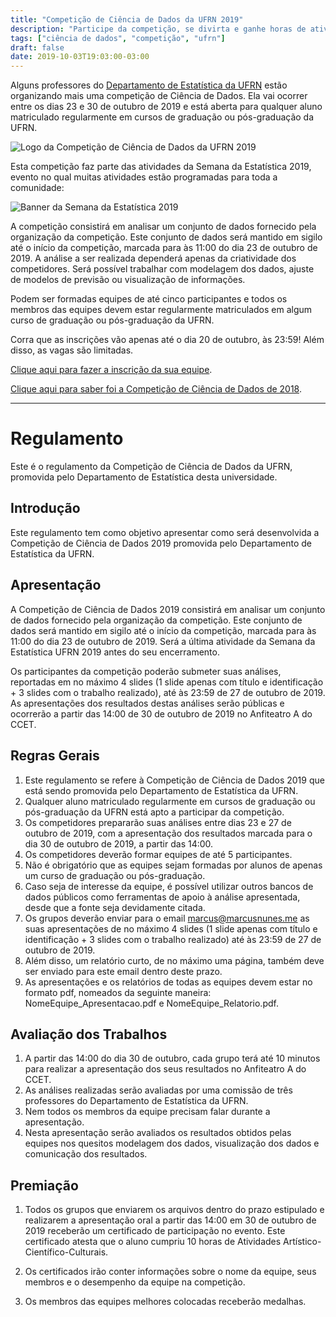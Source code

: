 ```yaml
---
title: "Competição de Ciência de Dados da UFRN 2019"
description: "Participe da competição, se divirta e ganhe horas de atividades acadêmico-científico-culturais"
tags: ["ciência de dados", "competição", "ufrn"]
draft: false
date: 2019-10-03T19:03:00-03:00
---
```


Alguns professores do [Departamento de Estatística da UFRN](http://www.departamento.ufrn.br/estatistica) estão organizando mais uma competição de Ciência de Dados. Ela vai ocorrer entre os dias 23 e 30 de outubro de 2019 e está aberta para qualquer aluno matriculado regularmente em cursos de graduação ou pós-graduação da UFRN.

![Logo da Competição de Ciência de Dados da UFRN 2019](/images/ccd_2019.png)

Esta competição faz parte das atividades da Semana da Estatística 2019, evento no qual muitas atividades estão programadas para toda a comunidade:

![Banner da Semana da Estatística 2019](/images/Banner_SE2019.jpg)

A competição consistirá em analisar um conjunto de dados fornecido pela organização da competição. Este conjunto de dados será mantido em sigilo até o início da competição, marcada para às 11:00 do dia 23 de outubro de 2019. A análise a ser realizada dependerá apenas da criatividade dos competidores. Será possível trabalhar com modelagem dos dados, ajuste de modelos de previsão ou visualização de informações. 

Podem ser formadas equipes de até cinco participantes e todos os membros das equipes devem estar regularmente matriculados em algum curso de graduação ou pós-graduação da UFRN.

Corra que as inscrições vão apenas até o dia 20 de outubro, às 23:59! Além disso, as vagas são limitadas.

[Clique aqui para fazer a inscrição da sua equipe](https://docs.google.com/forms/d/1nvwvHN74yUMDe40vMEj0-ogfegKdikIzIoufo3DL8vE/viewform?edit_requested=true).

[Clique aqui para saber foi a Competição de Ciência de Dados de 2018](https://marcusnunes.me/posts/como-foi-a-competicao-de-ciencia-de-dados/).


<hr />

# Regulamento

Este é o regulamento da Competição de Ciência de Dados da UFRN, promovida pelo Departamento de Estatística desta universidade.

## Introdução

Este regulamento tem como objetivo apresentar como será desenvolvida a Competição de Ciência de Dados 2019 promovida pelo Departamento de Estatística da UFRN.

## Apresentação

A Competição de Ciência de Dados 2019 consistirá em analisar um conjunto de dados fornecido pela organização da competição. Este conjunto de dados será mantido em sigilo até o início da competição, marcada para às 11:00 do dia 23 de outubro de 2019. Será a última atividade da Semana da Estatística UFRN 2019 antes do seu encerramento.

Os participantes da competição poderão submeter suas análises, reportadas em no máximo 4 slides (1 slide apenas com título e identificação + 3 slides com o trabalho realizado), até às 23:59 de 27 de outubro de 2019. As apresentações dos resultados destas análises serão públicas e ocorrerão a partir das 14:00 de 30 de outubro de 2019 no Anfiteatro A do CCET.

## Regras Gerais

1. Este regulamento se refere à Competição de Ciência de Dados 2019 que está sendo promovida pelo Departamento de Estatística da UFRN.
2. Qualquer aluno matriculado regularmente em cursos de graduação ou pós-graduação da UFRN está apto a participar da competição.
3. Os competidores prepararão suas análises entre dias 23 e 27 de outubro de 2019, com a apresentação dos resultados marcada para o dia 30 de outubro de 2019, a partir das 14:00.
4. Os competidores deverão formar equipes de até 5 participantes.
5. Não é obrigatório que as equipes sejam formadas por alunos de apenas um curso de graduação ou pós-graduação.
6. Caso seja de interesse da equipe, é possível utilizar outros bancos de dados públicos como ferramentas de apoio à análise apresentada, desde que a fonte seja devidamente citada.
7. Os grupos deverão enviar para o email marcus@marcusnunes.me as suas apresentações de no máximo 4 slides (1 slide apenas com título e identificação + 3 slides com o trabalho realizado) até às 23:59 de 27 de outubro de 2019.
8. Além disso, um relatório curto, de no máximo uma página, também deve ser enviado para este email dentro deste prazo.
9. As apresentações e os relatórios de todas as equipes devem estar no formato pdf, nomeados da seguinte maneira: NomeEquipe_Apresentacao.pdf e NomeEquipe_Relatorio.pdf.

## Avaliação dos Trabalhos

1. A partir das 14:00 do dia 30 de outubro, cada grupo terá até 10 minutos para realizar a apresentação dos seus resultados no Anfiteatro A do CCET.
2. As análises realizadas serão avaliadas por uma comissão de três professores do Departamento de Estatística da UFRN.
3. Nem todos os membros da equipe precisam falar durante a apresentação.
4. Nesta apresentação serão avaliados os resultados obtidos pelas equipes nos quesitos modelagem dos dados, visualização dos dados e comunicação dos resultados.

## Premiação

1. Todos os grupos que enviarem os arquivos dentro do prazo estipulado e realizarem a apresentação oral a partir das 14:00 em 30 de outubro de 2019 receberão um certificado de participação no evento. Este certificado atesta que o aluno cumpriu 10 horas de Atividades Artístico-Científico-Culturais.

2. Os certificados irão conter informações sobre o nome da equipe, seus membros e o desempenho da equipe na competição.

3. Os membros das equipes melhores colocadas receberão medalhas.



